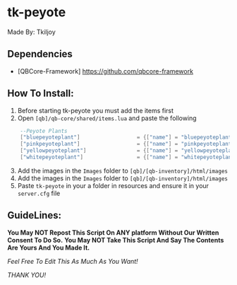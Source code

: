 # tk-peyote
Made By: Tkiljoy

## Dependencies

- [QBCore-Framework] https://github.com/qbcore-framework

## How To Install:

1. Before starting tk-peyote you must add the items first
2. Open `[qb]/qb-core/shared/items.lua` and paste the following

```lua
	--Peyote Plants
	["bluepeyoteplant"] 				 = {["name"] = "bluepeyoteplant", 			    		["label"] = "Odd Plant", 			["weight"] = 0, 		["type"] = "item", 		["image"] = "bluepeyote.png", 				["unique"] = false, 	["useable"] = true, 	["shouldClose"] = true,	["description"] = "A Strange Looking Blue Flowered Plant"},
	["pinkpeyoteplant"] 				 = {["name"] = "pinkpeyoteplant", 			    		["label"] = "Odd Plant", 			["weight"] = 0, 		["type"] = "item", 		["image"] = "pinkpeyote.png", 				["unique"] = false, 	["useable"] = true, 	["shouldClose"] = true,	["description"] = "A Strange Looking Pink Flowered Plant"},
	["yellowpeyoteplant"] 				 = {["name"] = "yellowpeyoteplant", 			    		["label"] = "Odd Plant", 			["weight"] = 0, 		["type"] = "item", 		["image"] = "yellowpeyote.png", 				["unique"] = false, 	["useable"] = true, 	["shouldClose"] = true,	["description"] = "A Strange Looking Yellow Flowered Plant"},
	["whitepeyoteplant"] 				 = {["name"] = "whitepeyoteplant", 			    		["label"] = "Odd Plant", 			["weight"] = 0, 		["type"] = "item", 		["image"] = "whitepeyote.png", 				["unique"] = false, 	["useable"] = true, 	["shouldClose"] = true,	["description"] = "A Strange Looking White Flowered Plant"},
```


3. Add the images in the `Images` folder to `[qb]/[qb-inventory]/html/images`
4. Add the images in the `Images` folder to `[qb]/[qb-inventory]/html/images`
5. Paste `tk-peyote` in your a folder in resources and ensure it in your `server.cfg` file

## GuideLines:

**You May NOT Repost This Script On ANY platform Without Our Written Consent To Do So.**
**You May NOT Take This Script And Say The Contents Are Yours And You Made It.**


*Feel Free To Edit This As Much As You Want!*

*THANK YOU!*
